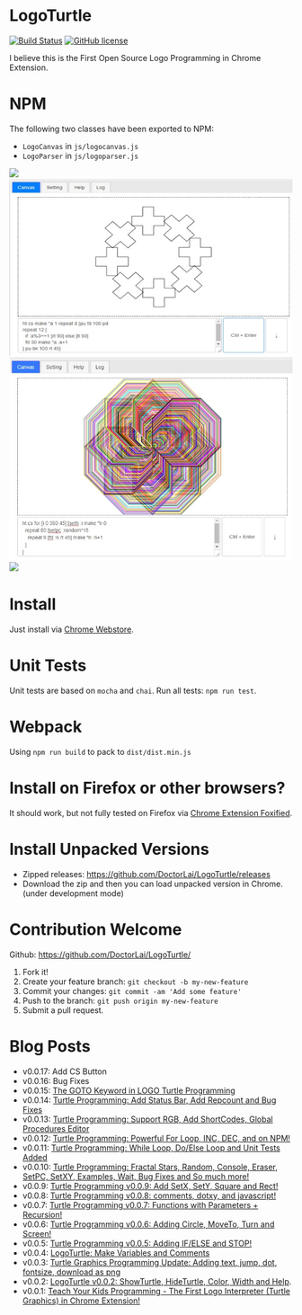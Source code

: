 # LogoTurtle
[![Build Status](https://travis-ci.com/DoctorLai/LogoTurtle.svg?branch=master)](https://travis-ci.com/DoctorLai/LogoTurtle)
[![GitHub license](https://img.shields.io/badge/license-GPL-blue.svg)](https://github.com/DoctorLai/LogoTurtle/blob/master/LICENSE)

I believe this is the First Open Source Logo Programming in Chrome Extension.

# NPM 
The following two classes have been exported to NPM:
- `LogoCanvas` in `js/logocanvas.js`
- `LogoParser` in `js/logoparser.js`

![](https://helloacm.com/wp-content/uploads/2018/03/logo-spiral.jpg)
![](https://github.com/DoctorLai/LogoTurtle/blob/master/images/if-else.jpg?raw=true)
![](https://github.com/DoctorLai/LogoTurtle/blob/master/images/for.jpg?raw=true)
![](https://helloacm.com/wp-content/uploads/2018/03/logo-tree.jpg)

# Install
Just install via [Chrome Webstore](https://chrome.google.com/webstore/detail/logo-turtle/dcoeaobaokbccdcnadncifmconllpihp).

# Unit Tests
Unit tests are based on `mocha` and `chai`.  Run all tests: `npm run test`.

# Webpack
Using `npm run build` to pack to `dist/dist.min.js`

# Install on Firefox or other browsers?
It should work, but not fully tested on Firefox via [Chrome Extension Foxified](https://addons.mozilla.org/en-GB/firefox/addon/chrome-store-foxified/).

# Install Unpacked Versions
- Zipped releases: https://github.com/DoctorLai/LogoTurtle/releases 
- Download the zip and then you can load unpacked version in Chrome. (under development mode)

# Contribution Welcome
Github: https://github.com/DoctorLai/LogoTurtle/
1. Fork it!
2. Create your feature branch: `git checkout -b my-new-feature`
3. Commit your changes: `git commit -am 'Add some feature'`
4. Push to the branch: `git push origin my-new-feature`
5. Submit a pull request.

# Blog Posts
- v0.0.17: Add CS Button
- v0.0.16: Bug Fixes
- v0.0.15: [The GOTO Keyword in LOGO Turtle Programming](https://helloacm.com/the-goto-keyword-in-logo-turtle-programming/)
- v0.0.14: [Turtle Programming: Add Status Bar, Add Repcount and Bug Fixes](https://helloacm.com/logoturtle-v0-0-14-add-status-bar-add-repcount-and-bug-fixes/)
- v0.0.13: [Turtle Programming: Support RGB, Add ShortCodes, Global Procedures Editor](https://helloacm.com/turtle-programming-v0-0-13-support-rgb-add-shortcodes-global-procedures-editor/)
- v0.0.12: [Turtle Programming: Powerful For Loop, INC, DEC, and on NPM!](https://helloacm.com/turtle-programming-v0-0-12-powerful-for-loop-inc-dec-and-on-npm/)
- v0.0.11: [Turtle Programming: While Loop, Do/Else Loop and Unit Tests Added](https://helloacm.com/turtle-programming-while-loop-do-else-loop-and-unit-tests-added/)
- v0.0.10: [Turtle Programming: Fractal Stars, Random, Console, Eraser, SetPC, SetXY, Examples, Wait, Bug Fixes and So much more!](https://helloacm.com/turtle-programming-fractal-stars-random-console-eraser-setpc-setxy-examples-wait-bug-fixes-and-so-much-more/)
- v0.0.9: [Turtle Programming v0.0.9: Add SetX, SetY, Square and Rect!](https://helloacm.com/turtle-programming-v0-0-9-add-setx-sety-square-and-rect/)
- v0.0.8: [Turtle Programming v0.0.8: comments, dotxy, and javascript!](https://helloacm.com/turtle-programming-v0-0-8-comments-dotxy-and-javascript/)
- v0.0.7: [Turtle Programming v0.0.7:  Functions with Parameters + Recursion!](https://helloacm.com/turtle-programming-v0-0-7-functions-with-parameters-recursion/)
- v0.0.6: [Turtle Programming v0.0.6: Adding Circle, MoveTo, Turn and Screen!](https://helloacm.com/turtle-programming-v0-0-6-adding-circle-moveto-turn-and-screen/)
- v0.0.5: [Turtle Programming v0.0.5: Adding IF/ELSE and STOP!](https://helloacm.com/turtle-programming-v0-0-5-adding-if-else-and-stop/)
- v0.0.4: [LogoTurtle: Make Variables and Comments](https://helloacm.com/logoturtle-make-variables-and-comments/)
- v0.0.3: [Turtle Graphics Programming Update: Adding text, jump, dot, fontsize, download as png](https://helloacm.com/turtle-graphics-programming-update-adding-text-jump-dot-fontsize-download-as-png/)
- v0.0.2: [LogoTurtle v0.0.2: ShowTurtle, HideTurtle, Color, Width and Help](https://helloacm.com/logoturtle-v0-0-2-showturtle-hideturtle-color-width-and-help/).
- v0.0.1: 
 [Teach Your Kids Programming - The First Logo Interpreter (Turtle Graphics) in Chrome Extension!](https://helloacm.com/teach-your-kids-programming-the-first-logo-interpreter-turtle-graphics-in-chrome-extension/)
